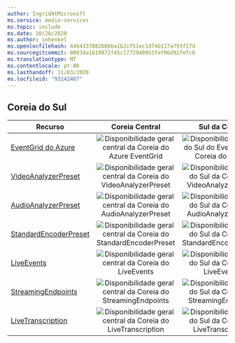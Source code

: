 ```yaml
---
author: IngridAtMicrosoft
ms.service: media-services
ms.topic: include
ms.date: 10/28/2020
ms.author: inhenkel
ms.openlocfilehash: 4464337882666ba1b2cf51ec1d74b117a793f27d
ms.sourcegitcommit: 80034a1819072f45c1772940953fef06d92fefc8
ms.translationtype: MT
ms.contentlocale: pt-BR
ms.lasthandoff: 11/03/2020
ms.locfileid: "93242487"
---
```

<!--Feature availability in region-->
## <a name="korea"></a>Coreia do Sul

| Recurso | Coreia Central | Sul da Coreia |
| --- | :---: | :---: |
| [EventGrid do Azure](../reacting-to-media-services-events.md) |![Disponibilidade geral central da Coreia do Azure EventGrid](../media/azure-clouds-regions/ga.svg)  |![Disponibilidade geral do Sul do EventGrid da Coreia do Azure](../media/azure-clouds-regions/ga.svg) |
| [VideoAnalyzerPreset](../analyzing-video-audio-files-concept.md) |![Disponibilidade geral central da Coreia do VideoAnalyzerPreset](../media/azure-clouds-regions/ga.svg)  | ![Disponibilidade geral do Sul da Coreia do VideoAnalyzerPreset](../media/azure-clouds-regions/ga.svg) |
| [AudioAnalyzerPreset](../analyzing-video-audio-files-concept.md) |![Disponibilidade geral central da Coreia do AudioAnalyzerPreset](../media/azure-clouds-regions/ga.svg)  | ![Disponibilidade geral do Sul da Coreia do AudioAnalyzerPreset](../media/azure-clouds-regions/ga.svg) |
| [StandardEncoderPreset](../encoding-concept.md) |![Disponibilidade geral central da Coreia do StandardEncoderPreset](../media/azure-clouds-regions/ga.svg)  | ![Disponibilidade geral do Sul da Coreia do StandardEncoderPreset](../media/azure-clouds-regions/ga.svg) |
| [LiveEvents](../live-streaming-overview.md) |![Disponibilidade geral central da Coreia do LiveEvents](../media/azure-clouds-regions/ga.svg)  | ![Disponibilidade geral do Sul da Coreia do LiveEvents](../media/azure-clouds-regions/ga.svg) |
| [StreamingEndpoints](../streaming-endpoint-concept.md) |![Disponibilidade geral central da Coreia do StreamingEndpoints](../media/azure-clouds-regions/ga.svg) | ![Disponibilidade geral do Sul da Coreia do StreamingEndpoints](../media/azure-clouds-regions/ga.svg) |
| [LiveTranscription](../live-transcription.md) |![Disponibilidade geral central da Coreia do LiveTranscription](../media/azure-clouds-regions/ga.svg) |![Disponibilidade geral do Sul da Coreia do LiveTranscription](../media/azure-clouds-regions/ga.svg) |
